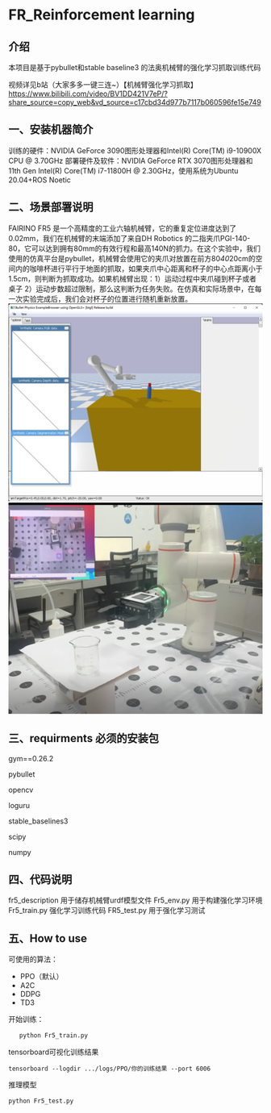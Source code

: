 # FR_Reinforcement learning

## 介绍
本项目是基于pybullet和stable baseline3 的法奥机械臂的强化学习抓取训练代码


视频详见b站（大家多多一键三连~）【机械臂强化学习抓取】 
https://www.bilibili.com/video/BV1DD421V7eP/?share_source=copy_web&vd_source=c17cbd34d977b7117b060596fe15e749
## 一、安装机器简介
训练的硬件：NVIDIA GeForce 3090图形处理器和Intel(R) Core(TM) i9-10900X CPU @ 3.70GHz
部署硬件及软件：NVIDIA GeForce RTX 3070图形处理器和11th Gen Intel(R) Core(TM) i7-11800H @ 2.30GHz，使用系统为Ubuntu 20.04+ROS Noetic

## 二、场景部署说明
FAIRINO FR5 是一个高精度的工业六轴机械臂，它的重复定位进度达到了0.02mm，我们在机械臂的末端添加了来自DH Robotics 的二指夹爪PGI-140-80，它可以达到拥有80mm的有效行程和最高140N的抓力。在这个实验中，我们使用的仿真平台是pybullet，机械臂会使用它的夹爪对放置在前方80*40*20cm的空间内的咖啡杯进行平行于地面的抓取，如果夹爪中心距离和杯子的中心点距离小于1.5cm，则判断为抓取成功。如果机械臂出现：1）运动过程中夹爪碰到杯子或者桌子 2）运动步数超过限制，那么这判断为任务失败。在仿真和实际场景中，在每一次实验完成后，我们会对杯子的位置进行随机重新放置。
![仿真场景](pic\sim.png "仿真场景")
![真实场景](pic\real.png "真实场景")

## 三、requirments 必须的安装包
gym==0.26.2

pybullet

opencv

loguru

stable_baselines3

scipy

numpy

## 四、代码说明
fr5_description
用于储存机械臂urdf模型文件
Fr5_env.py
用于构建强化学习环境
Fr5_train.py
强化学习训练代码
FR5_test.py
用于强化学习测试
## 五、How to use
可使用的算法：
- PPO（默认）
- A2C
- DDPG
- TD3

 开始训练：
```python
   python Fr5_train.py
```
tensorboard可视化训练结果

```
tensorboard --logdir .../logs/PPO/你的训练结果 --port 6006
```
推理模型
```
python Fr5_test.py
```
